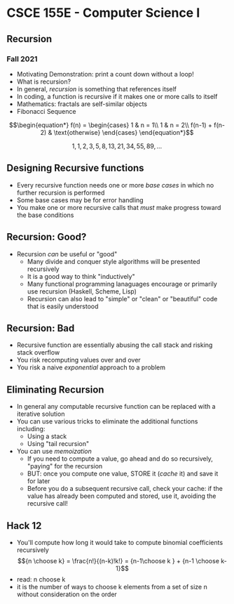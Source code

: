 
# CSCE 155E - Computer Science I
## Recursion
### Fall 2021

* Motivating Demonstration: print a count down without a loop!
* What is recursion?
* In general, *recursion* is something that references itself
* In coding, a function is recursive if it makes one or more calls to itself
* Mathematics: fractals are self-similar objects
* Fibonacci Sequence

$$\begin{equation*}
    f(n) = \begin{cases}
               1               & n = 1\\
               1               & n = 2\\
               f(n-1) + f(n-2) & \text{otherwise}
           \end{cases}
\end{equation*}$$

$$1, 1, 2, 3, 5, 8, 13, 21, 34, 55, 89, ...$$

## Designing Recursive functions

* Every recursive function needs one or more *base cases* in which no further recursion is performed
* Some base cases may be for error handling
* You make one or more recursive calls that *must* make progress toward the base conditions

## Recursion: Good?

* Recursion *can* be useful or "good"
  * Many divide and conquer style algorithms will be presented recursively
  * It is a good way to think "inductively"
  * Many functional programming lanaguages encourage or primarily use recursion (Haskell, Scheme, Lisp)
  * Recursion can also lead to "simple" or "clean" or "beautiful" code that is easily understood

## Recursion: Bad

* Recursive function are essentially abusing the call stack and risking stack overflow
* You risk recomputing values over and over
* You risk a naive *exponential* approach to a problem

## Eliminating Recursion

* In general any computable recursive function can be replaced with a iterative solution
* You can use various tricks to eliminate the additional functions including:
  * Using a stack
  * Using "tail recursion"
* You can use *memoization*
  * If you need to compute a value, go ahead and do so recursively, "paying" for the recursion
  * BUT: once you compute one value, STORE it (*cache* it) and save it for later
  * Before you do a subsequent recursive call, check your cache: if the value has already been computed and stored, use it, avoiding the recursive call!

## Hack 12

  * You'll compute how long it would take to compute binomial coefficients recursively
  $${n \choose k} = \frac{n!}{(n-k)!k!} = {n-1\choose k } + {n-1 \choose k-1}$$
  * read: n choose k
  * it is the number of ways to choose k elements from a set of size n without consideration on the order
```text




```

